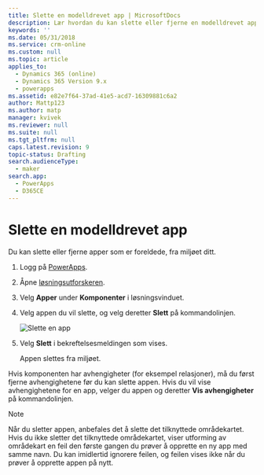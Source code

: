 ```yaml
---
title: Slette en modelldrevet app | MicrosoftDocs
description: Lær hvordan du kan slette eller fjerne en modelldrevet app fra PowerApps-miljøet.
keywords: ''
ms.date: 05/31/2018
ms.service: crm-online
ms.custom: null
ms.topic: article
applies_to:
  - Dynamics 365 (online)
  - Dynamics 365 Version 9.x
  - powerapps
ms.assetid: e82e7f64-37ad-41e5-acd7-16309881c6a2
author: Mattp123
ms.author: matp
manager: kvivek
ms.reviewer: null
ms.suite: null
ms.tgt_pltfrm: null
caps.latest.revision: 9
topic-status: Drafting
search.audienceType:
  - maker
search.app:
  - PowerApps
  - D365CE
---
```


# <a name="delete-a-model-driven-app"></a>Slette en modelldrevet app

Du kan slette eller fjerne apper som er foreldede, fra miljøet ditt.

1. Logg på [PowerApps](https://web.powerapps.com/).
2. Åpne [løsningsutforskeren](advanced-navigation.md#solution-explorer). 
3. Velg **Apper** under **Komponenter** i løsningsvinduet.
4. Velg appen du vil slette, og velg deretter **Slett** på kommandolinjen.

    ![Slette en app](media/app-module-solution-window.png "Slette en app")

5. Velg **Slett** i bekreftelsesmeldingen som vises.

   Appen slettes fra miljøet.
  
Hvis komponenten har avhengigheter (for eksempel relasjoner), må du først fjerne avhengighetene før du kan slette appen. Hvis du vil vise avhengighetene for en app, velger du appen og deretter **Vis avhengigheter** på kommandolinjen.

> [!NOTE]
> Når du sletter appen, anbefales det å slette det tilknyttede områdekartet. Hvis du ikke sletter det tilknyttede områdekartet, viser utforming av områdekart en feil den første gangen du prøver å opprette en ny app med samme navn. Du kan imidlertid ignorere feilen, og feilen vises ikke når du prøver å opprette appen på nytt.


